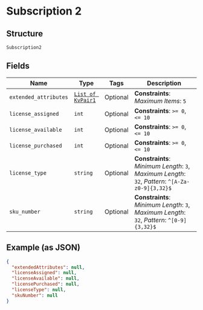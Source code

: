 
# Subscription 2

## Structure

`Subscription2`

## Fields

| Name | Type | Tags | Description |
|  --- | --- | --- | --- |
| `extended_attributes` | [`List of KvPair1`](../../doc/models/kv-pair-1.md) | Optional | **Constraints**: *Maximum Items*: `5` |
| `license_assigned` | `int` | Optional | **Constraints**: `>= 0`, `<= 10` |
| `license_available` | `int` | Optional | **Constraints**: `>= 0`, `<= 10` |
| `license_purchased` | `int` | Optional | **Constraints**: `>= 0`, `<= 10` |
| `license_type` | `string` | Optional | **Constraints**: *Minimum Length*: `3`, *Maximum Length*: `32`, *Pattern*: `^[A-Za-z0-9]{3,32}$` |
| `sku_number` | `string` | Optional | **Constraints**: *Minimum Length*: `3`, *Maximum Length*: `32`, *Pattern*: `^[0-9]{3,32}$` |

## Example (as JSON)

```json
{
  "extendedAttributes": null,
  "licenseAssigned": null,
  "licenseAvailable": null,
  "licensePurchased": null,
  "licenseType": null,
  "skuNumber": null
}
```


